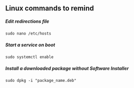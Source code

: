 ## Linux commands to remind

##### Edit redirections file
```
sudo nano /etc/hosts
```
##### Start a service on boot
```
sudo systemctl enable
```
##### Install a downloaded package without Software Installer
```
sudo dpkg -i "package_name.deb"
```
